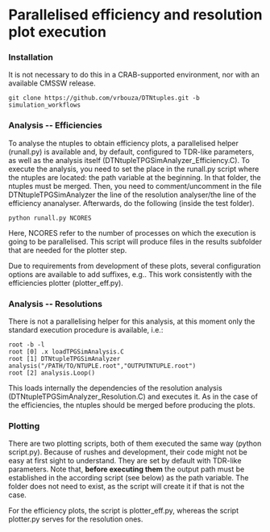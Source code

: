 # Parallelised efficiency and resolution plot execution
### Installation
It is not necessary to do this in a CRAB-supported environment, nor with an available CMSSW release.

```
git clone https://github.com/vrbouza/DTNtuples.git -b simulation_workflows
```
### Analysis -- Efficiencies
To analyse the ntuples to obtain efficiency plots, a parallelised helper (runall.py) is available and, by default, configured to TDR-like parameters, as well as the analysis itself (DTNtupleTPGSimAnalyzer_Efficiency.C). To execute the analysis, you need to set the place in the runall.py script where the ntuples are located: the path variable at the beginning. In that folder, the ntuples must be merged. Then, you need to comment/uncomment in the file DTNtupleTPGSimAnalyzer the line of the resolution analyser/the line of the efficiency ananalyser. Afterwards, do the following (inside the test folder).
```
python runall.py NCORES
```
Here, NCORES refer to the number of processes on which the execution is going to be parallelised. This script will produce files in the results subfolder that are needed for the plotter step.

Due to requirements from development of these plots, several configuration options are available to add suffixes, e.g.. This work consistently with the efficiencies plotter (plotter_eff.py).

### Analysis -- Resolutions
There is not a parallelising helper for this analysis, at this moment only the standard execution procedure is available, i.e.:

```
root -b -l
root [0] .x loadTPGSimAnalysis.C
root [1] DTNtupleTPGSimAnalyzer analysis("/PATH/TO/NTUPLE.root","OUTPUTNTUPLE.root")
root [2] analysis.Loop()
```
This loads internally the dependencies of the resolution analysis (DTNtupleTPGSimAnalyzer_Resolution.C) and executes it. As in the case of the efficiencies, the ntuples should be merged before producing the plots.

### Plotting
There are two plotting scripts, both of them executed the same way (python script.py). Because of rushes and development, their code might not be easy at first sight to understand. They are set by default with TDR-like parameters. Note that, **before executing them** the output path must be established in the according script (see below) as the path variable. The folder does not need to exist, as the script will create it if that is not the case.

For the efficiency plots, the script is plotter_eff.py, whereas the script plotter.py serves for the resolution ones.

